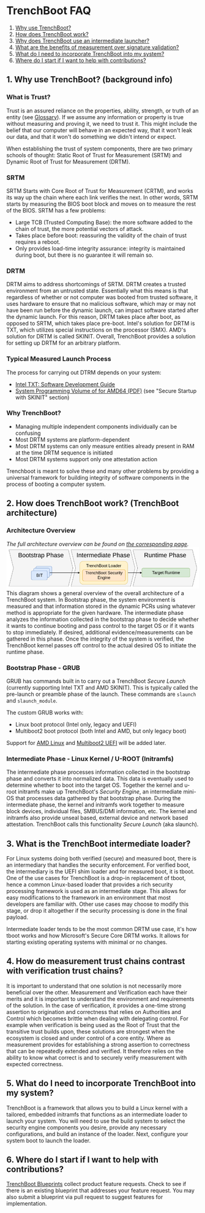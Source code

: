# TrenchBoot FAQ

1. [Why use TrenchBoot?](#1-why-use-trenchboot-background-info)
2. [How does TrenchBoot work?](
    #2-how-does-trenchboot-work-trenchboot-architecture)
3. [Why does TrenchBoot use an intermediate launcher?](
    #3-why-does-trenchboot-use-an-intermediate-launcher)
4. [What are the benefits of measurement over signature validation?](
    #4-what-are-the-benefits-of-measurement-over-signature-validation)
5. [What do I need to incorporate TrenchBoot into my system?](
    #5-what-do-i-need-to-incorporate-trenchboot-into-my-system)
6. [Where do I start if I want to help with contributions?](
    #6-where-do-i-start-if-i-want-to-help-with-contributions)

## 1. Why use TrenchBoot? (background info)

### What is Trust?

Trust is an assured reliance on the properties, ability, strength, or truth of
an entity (see [Glossary](./theory/Glossary.md#trust)). If we assume any
information or property is true without measuring and proving it, we need to
trust it. This might include the belief that our computer will behave in an
expected way, that it won't leak our data, and that it won't do something we
didn't intend or expect.

When establishing the trust of system components, there are two primary schools
of thought: Static Root of Trust for Measurement (SRTM) and Dynamic Root of Trust
for Measurement (DRTM).

### SRTM

SRTM Starts with Core Root of Trust for Measurement (CRTM), and works its way
up the chain where each link verifies the next. In other words, SRTM starts by
measuring the BIOS boot block and moves on to measure the rest of the BIOS.
SRTM has a few problems:

- Large TCB (Trusted Computing Base): the more software added to the chain
of trust, the more potential vectors of attack.
- Takes place before boot: reassuring the validity of the chain of trust
requires a reboot.
- Only provides load-time integrity assurance: integrity is maintained
during boot, but there is no guarantee it will remain so.

### DRTM

DRTM aims to address shortcomings of SRTM. DRTM creates a trusted environment
from an untrusted state. Essentially what this means is that regardless of
whether or not computer was booted from trusted software, it uses hardware to
ensure that no malicious software, which may or may not have been run before the
dynamic launch, can impact software started after the dynamic launch. For this
reason, DRTM takes place after boot, as opposed to SRTM, which takes place
pre-boot. Intel's solution for DRTM is TXT, which utilizes special instructions
on the processor (SMX). AMD's solution for DRTM is called SKINIT. Overall,
TrenchBoot provides a solution for setting up DRTM for an arbitrary platform.

### Typical Measured Launch Process

The process for carrying out DTRM depends on your system:

- [Intel TXT: Software Development Guide][txt-spec]
- [System Programming Volume of for AMD64 (PDF)][skinit-spec] (see
  "Secure Startup with SKINIT" section)

[txt-spec]: https://www.intel.com/content/www/us/en/content-details/315168/intel-trusted-execution-technology-intel-txt-software-development-guide.html
[skinit-spec]: https://www.amd.com/system/files/TechDocs/24593.pdf

### Why TrenchBoot?

- Managing multiple independent components individually can be confusing
- Most DRTM systems are platform-dependent
- Most DRTM systems can only measure entities already present in RAM at the
    time DRTM sequence is initiated
- Most DRTM systems support only one attestation action

Trenchboot is meant to solve these and many other problems by providing a
universal framework for building integrity of software components in the
process of booting a computer system.

## 2. How does TrenchBoot work? (TrenchBoot architecture)

### Architecture Overview

_The full architecture overview can be found on
[the corresponding page](./theory/Architecture.md)._
![Overview](img/Architectural_Flow.png)
This diagram shows a general overview of the overall architecture of a
TrenchBoot system. In Bootstrap phase, the system environment is measured and
that information stored in the dynamic PCRs using whatever method is
appropriate for the given hardware. The intermediate phase analyzes the
information collected in the bootstrap phase to decide whether it wants to
continue booting and pass control to the target OS or if it wants to stop
immediately. If desired, additional evidence/measurements can be gathered in
this phase. Once the integrity of the system is verified, the TrenchBoot kernel
passes off control to the actual desired OS to initiate the runtime phase.

### Bootstrap Phase - GRUB

GRUB has commands built in to carry out a TrenchBoot _Secure Launch_ (currently
supporting Intel TXT and AMD SKINIT). This is typically called the pre-launch or
preamble phase of the launch. These commands are `slaunch` and `slaunch_module`.

The custom GRUB works with:

- Linux boot protocol (Intel only, legacy and UEFI)
- Multiboot2 boot protocol (both Intel and AMD, but only legacy boot)

Support for [AMD Linux](https://github.com/TrenchBoot/trenchboot-issues/milestone/8)
and [Multiboot2 UEFI](https://github.com/TrenchBoot/trenchboot-issues/milestone/11)
will be added later.

### Intermediate Phase - Linux Kernel / U-ROOT (Initramfs)

The intermediate phase processes information collected in the bootstrap phase
and converts it into normalized data. This data is eventually used to determine
whether to boot into the target OS. Together the kernel and u-root initramfs
make up TrenchBoot's _Security Engine_, an intermediate mini-OS that processes
data gathered by that bootstrap phase. During the intermediate phase, the kernel
and initramfs work together to measure block devices, individual files,
SMBUS/DMI information, etc. The kernel and initramfs also provide unseal based,
external device and network based attestation. TrenchBoot calls this
functionality _Secure Launch_ (aka slaunch).

## 3. What is the TrenchBoot intermediate loader?

For Linux systems doing both verified (secure) and measured boot, there is an
intermediary that handles the security enforcement. For verified boot, the
intermediary is the UEFI shim loader and for measured boot, it is tboot. One of
the use cases for TrenchBoot is a drop-in replacement of tboot, hence a common
Linux-based loader that provides a rich security processing framework is used as
an intermediate stage. This allows for easy modifications to the framework in an
environment that most developers are familiar with. Other use cases may choose
to modify this stage, or drop it altogether if the security processing is done
in the final payload.

Intermediate loader tends to be the most common DRTM use case, it's how tboot
works and how Microsoft's Secure Core DRTM works. It allows for starting
existing operating systems with minimal or no changes.

## 4. How do measurement trust chains contrast with verification trust chains?

It is important to understand that one solution is not necessarily more
beneficial over the other. Measurement and Verification each have their merits
and it is important to understand the environment and requirements of the
solution. In the case of verification, it provides a one-time strong assertion
to origination and correctness that relies on Authorities and Control which
becomes brittle when dealing with delegating control. For example when
verification is being used as the Root of Trust that the transitive trust
builds upon, these solutions are strongest when the ecosystem is closed and
under control of a core entity. Where as measurement provides for establishing
a strong assertion to correctness that can be repeatedly extended and verified.
It therefore relies on the ability to know what correct is and to securely
verify measurement with expected correctness.

## 5. What do I need to incorporate TrenchBoot into my system?

TrenchBoot is a framework that allows you to build a Linux kernel with a
tailored, embedded initramfs that functions as an intermediate loader to launch
your system. You will need to use the build system to select the security
engine components you desire, provide any necessary configurations, and build
an instance of the loader. Next, configure your system boot to launch
the loader.

## 6. Where do I start if I want to help with contributions?

[TrenchBoot Blueprints](./blueprints/index.md) collect product feature
requests. Check to see if there is an existing blueprint that addresses your
feature request. You may also submit a blueprint via pull request to suggest
features for implementation.
